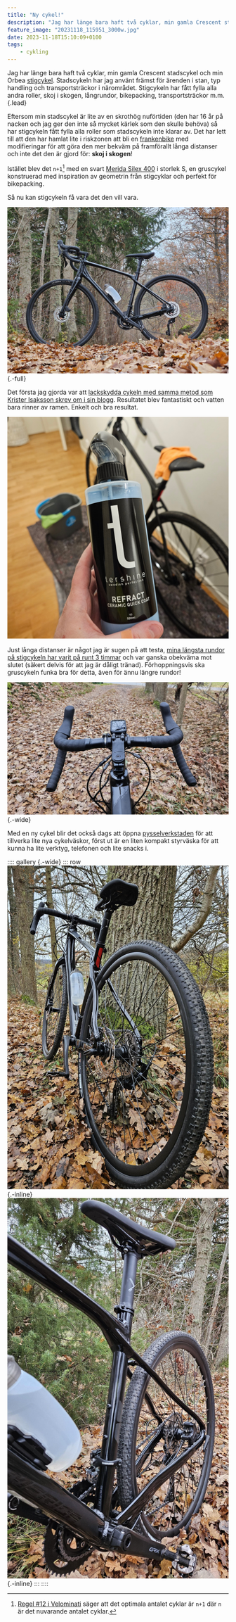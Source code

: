 ```yaml
---
title: "Ny cykel!"
description: "Jag har länge bara haft två cyklar, min gamla Crescent stadscykel och min Orbea stigcykel. Stadscykeln har jag använt främst för ärenden i stan, typ handling och transportsträckor i närområdet. Stigcykeln har fått fylla alla andra roller, skoj i skogen, långrundor, bikepacking, transportsträckor m.m."
feature_image: "20231118_115951_3000w.jpg"
date: 2023-11-18T15:10:09+0100
tags:
    - cykling
---
```


Jag har länge bara haft två cyklar, min gamla Crescent stadscykel och min Orbea [stigcykel][Orbea Laufey - Vintercykling]. Stadscykeln har jag använt främst för ärenden i stan, typ handling och transportsträckor i närområdet. Stigcykeln har fått fylla alla andra roller, skoj i skogen, långrundor, bikepacking, transportsträckor m.m.{.lead}

Eftersom min stadscykel är lite av en skrothög nuförtiden (den har 16 år på nacken och jag ger den inte så mycket kärlek som den skulle behöva) så har stigcykeln fått fylla alla roller som stadscykeln inte klarar av. Det har lett till att den har hamlat lite i riskzonen att bli en [frankenbike][/r/frankenbike] med modifieringar för att göra den mer bekväm på framförallt långa distanser och inte det den är gjord för: **skoj i skogen**!

Istället blev det `n+1`[^1] med en svart [Merida Silex 400] i storlek S, en gruscykel konstruerad med inspiration av geometrin från stigcyklar och perfekt för bikepacking.

Så nu kan stigcykeln få vara det den vill vara.

![En svart gruscykel av modellen Merida Silex som står i profil på en väg](20231118_115705_3000w.jpg "Merida Silex 400 i storlek S"){.-full}

Det första jag gjorda var att [lackskydda cykeln med samma metod som Krister Isaksson skrev om i sin blogg][Kristers blogg - Lackskydd]. Resultatet blev fantastiskt och vatten bara rinner av ramen. Enkelt och bra resultat.

![En förpackning Tershine Refract lackskydd med en cykel i bakgrunden ur fokus.](20231116_195830.jpg)

Just långa distanser är något jag är sugen på att testa, [mina längsta rundor på stigcykeln har varit på runt 3 timmar][Strava - 6985802857] och var ganska obekväma mot slutet (säkert delvis för att jag är dåligt tränad). Förhoppningsvis ska gruscykeln funka bra för detta, även för ännu längre rundor!

![Styret på en svart gruscykel. Styret är av typen bockstyre och har en cykeldator monterad på ett fäste som sticker ut lite framför styret.](20231118_115936_3000w.jpg){.-wide}

Med en ny cykel blir det också dags att öppna [pysselverkstaden](/diy/) för att tillverka lite nya cykelväskor, först ut är en liten kompakt styrväska för att kunna ha lite verktyg, telefonen och lite snacks i.

:::: gallery {.-wide}
::: row
![En svart gruscykel sett bakifrån från sidan. Den står lutad mot ett träd och är skinande svart. Reflexer i form av klistermärken sitter på skärmen och det sitter en vattenflaska monterad i ramen.](20231118_120009_3000w.jpg){.-inline}
![Bakhjulet och sittstolpen på en svart gruscykel sett bakifrån från sidan.](20231118_120001_3000w.jpg){.-inline}
:::
::::

[^1]: [Regel #12 i Velominati][The Rules] säger att det optimala antalet cyklar är `n+1` där `n` är det nuvarande antalet cyklar.


[The Rules]: https://www.velominati.com/#the-rules
[Merida Silex 400]: https://www.merida-bikes.com/sv-se/bike/3119-4115/silex-400
[/r/frankenbike]: https://old.reddit.com/r/Frankenbike/
[Orbea Laufey - Vintercykling]: /2021/05/17/en-vinter-pa-cykel/
[Kristers blogg - Lackskydd]: https://cykelmagasinet.se/lackskyddar-cykeln/
[Strava - 6985802857]: https://www.strava.com/activities/6985802857